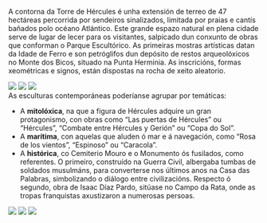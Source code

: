 A contorna da Torre de Hércules é unha extensión de terreo de 47 hectáreas percorrida por sendeiros sinalizados, limitada por praias e cantís bañados polo océano Atlántico. Este grande espazo natural en plena cidade serve de lugar de lecer para os visitantes, salpicado dun conxunto de obras que conforman o Parque Escultórico. As primeiras mostras artísticas datan da Idade de Ferro e son petróglifos dun depósito de restos arqueolóxicos no Monte dos Bicos, situado na Punta Herminia. As inscricións, formas xeométricas e signos, están dispostas na rocha de xeito aleatorio.

<div class="photoset-grid" data-layout="3">
<a href="http://ciav.s3.amazonaws.com/img/_DSC3556.jpg" class="fresco" data-fresco-group="article" data-fresco-caption=""><img src="http://ciav.s3.amazonaws.com/img/_DSC3556.jpg"></a>
<a href="http://ciav.s3.amazonaws.com/img/_DSC3935.jpg" class="fresco" data-fresco-group="article" data-fresco-caption=""><img src="http://ciav.s3.amazonaws.com/img/_DSC3935.jpg"></a>
<a href="http://ciav.s3.amazonaws.com/img/_DSC3622.jpg" class="fresco" data-fresco-group="article" data-fresco-caption=""><img src="http://ciav.s3.amazonaws.com/img/_DSC3622.jpg"></a>
</div> 
As esculturas contemporáneas poderíanse agrupar por temáticas:

* A **mitolóxica**, na que a figura de Hércules adquire un gran protagonismo, con obras como “Las puertas de Hércules” ou “Hércules”, “Combate entre Hércules y Gerión” ou “Copa do Sol”.
* A **marítima**, con aquelas que aluden ó mar e á navegación, como “Rosa de los vientos”, “Espinoso” ou “Caracola”.
* A **histórica**, co Cemiterio Mouro e o Monumento ós fusilados, como referentes. O primeiro, construído na Guerra Civil, albergaba tumbas de soldados musulmáns, para converterse nos últimos anos na Casa das Palabras, simbolizando o diálogo entre civilizacións. Respecto ó segundo, obra de Isaac Díaz Pardo, sitúase no Campo da Rata, onde as tropas franquistas axustizaron a numerosas persoas.

<div class="photoset-grid" data-layout="3">
<a href="http://ciav.s3.amazonaws.com/img/aerial-view.jpg" class="fresco" data-fresco-group="article" data-fresco-caption=""><img src="http://ciav.s3.amazonaws.com/img/aerial-view.jpg"></a>
<a href="http://ciav.s3.amazonaws.com/img/postales-2655M.jpg" class="fresco" data-fresco-group="article" data-fresco-caption=""><img src="http://ciav.s3.amazonaws.com/img/postales-2655M.jpg"></a>
<a href="http://ciav.s3.amazonaws.com/img/_DSC3276-2.jpg" class="fresco" data-fresco-group="article" data-fresco-caption=""><img src="http://ciav.s3.amazonaws.com/img/_DSC3276-2.jpg"></a>
</div>